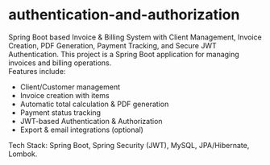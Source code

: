 # authentication-and-authorization
Spring Boot based Invoice &amp; Billing System with Client Management, Invoice Creation, PDF Generation, Payment Tracking, and Secure JWT Authentication.
This project is a Spring Boot application for managing invoices and billing operations.  
Features include:
- Client/Customer management
- Invoice creation with items
- Automatic total calculation & PDF generation
- Payment status tracking
- JWT-based Authentication & Authorization
- Export & email integrations (optional)

Tech Stack: Spring Boot, Spring Security (JWT), MySQL, JPA/Hibernate, Lombok.
